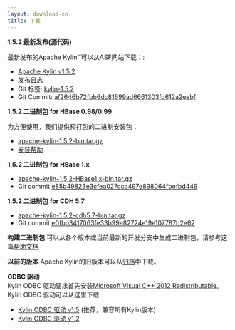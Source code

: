 ```yaml
---
layout: download-cn
title: 下载
---
```


__1.5.2 最新发布(源代码)__

最新发布的Apache Kylin™可以从ASF网站下载：:

* [Apache Kylin v1.5.2](http://www.apache.org/dyn/closer.cgi/kylin/apache-kylin-1.5.2/)
* [发布日志](http://kylin.apache.org/docs15/release_notes.html)
* Git 标签: [kylin-1.5.2](https://github.com/apache/kylin/tree/kylin-1.5.2)
* Git Commit: [af2646b72fbb6dc81699ad6661303fd612a2eebf](https://github.com/apache/kylin/commit/af2646b72fbb6dc81699ad6661303fd612a2eebf)

__1.5.2 二进制包 for HBase 0.98/0.99__

为方便使用，我们提供预打包的二进制安装包：

* [apache-kylin-1.5.2-bin.tar.gz](https://dist.apache.org/repos/dist/release/kylin/apache-kylin-1.5.1/apache-kylin-1.5.2-bin.tar.gz)
* [安装帮助](http://kylin.apache.org/docs15/install)

__1.5.2 二进制包 for HBase 1.x__

* [apache-kylin-1.5.2-HBase1.x-bin.tar.gz](https://dist.apache.org/repos/dist/release/kylin/apache-kylin-1.5.1/apache-kylin-1.5.2-HBase1.x-bin.tar.gz)
* Git commit [e85b49823e3cfea027cca497e898064fbefbd449](https://github.com/apache/kylin/commit/e85b49823e3cfea027cca497e898064fbefbd449)

__1.5.2 二进制包 for CDH 5.7__

* [apache-kylin-1.5.2-cdh5.7-bin.tar.gz](https://dist.apache.org/repos/dist/release/kylin/apache-kylin-1.5.1/apache-kylin-1.5.2-cdh5.7-bin.tar.gz)
* Git commit [e0fbb3417063fe33b99e82724e19e107787b2e62](https://github.com/apache/kylin/commit/e0fbb3417063fe33b99e82724e19e107787b2e62)

__构建二进制包__
可以从各个版本或当前最新的开发分支中生成二进制包，请参考这篇[帮助文档](https://kylin.apache.org/development/howto_package.html)

__以前的版本__
Apache Kylin的旧版本可以从[归档](https://archive.apache.org/dist/kylin/)中下载。

__ODBC 驱动__  
Kylin ODBC 驱动要求首先安装[Microsoft Visual C++ 2012 Redistributable]()。 
Kylin ODBC 驱动可以从这里下载:

* [Kylin ODBC 驱动 v1.5](http://kylin.apache.org/download/KylinODBCDriver-1.5.zip) (推荐，兼容所有Kylin版本)
* [Kylin ODBC 驱动 v1.2](http://kylin.apache.org/download/KylinODBCDriver-1.2.zip)
